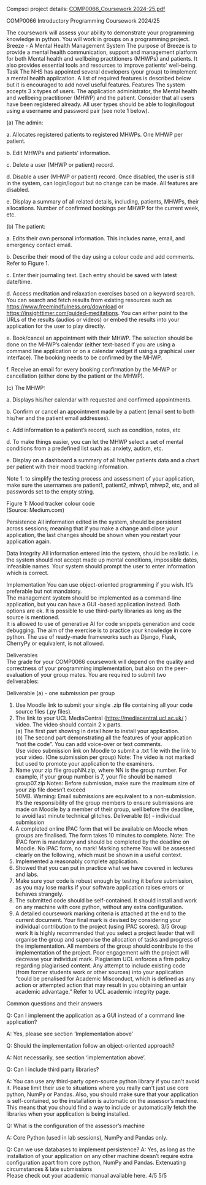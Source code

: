 Compsci project details: [COMP0066_Coursework 2024-25.pdf](https://github.com/user-attachments/files/17820424/COMP0066_Coursework.2024-25.pdf)


COMP0066 Introductory Programming Coursework 
2024/25 


The coursework will assess your ability to demonstrate your programming knowledge in 
python. You will work in groups on a programming project. 
Breeze - A Mental Health Management System 
The purpose of Breeze is to provide a mental health communication, support and management 
platform for both Mental health and wellbeing practitioners (MHWPs) and patients. It also 
provides essential tools and resources to improve patients’ well-being. 
Task 
The NHS has appointed several developers (your group) to implement a mental health 
application. A list of required features is described below but it is encouraged to add novel 
useful features. 
Features 
The system accepts 3 x types of users. The application administrator, the Mental health and 
wellbeing practitioner (MHWP) and the patient. Consider that all users have been registered 
already. All user types should be able to login/logout using a username and password pair 
(see note 1 below). 

(a) 
The admin:  


a. Allocates registered patients to registered MHWPs. One MHWP per 
patient. 


b. Edit MHWPs and patients’ information.


c. Delete a user (MHWP or patient) record. 


d. Disable a user (MHWP or patient) record. Once disabled, the user is still 
in the system, can login/logout but no change can be made. All features 
are disabled.   


e. Display a summary of all related details, including, patients, MHWPs, 
their allocations. Number of confirmed bookings per MHWP for the 
current week, etc.  

(b) 
The patient:


a. Edits their own personal information. This includes name, email, and 
emergency contact email.  


b. Describe their mood of the day using a colour code and add comments. 
Refer to Figure 1. 


c. Enter their journaling text. Each entry should be saved with latest 
date/time. 


d. Access meditation and relaxation exercises based on a keyword search. 
You can search and fetch results from existing resources such as 
https://www.freemindfulness.org/download or 
https://insighttimer.com/guided-meditations. You can either point to the 
URLs of the results (audios or videos) or embed the results into your 
application for the user to play directly. 


e. Book/cancel an appointment with their MHWP. The selection should be 
done on the MHWP’s calendar (either text-based if you are using a 
command line application or on a calendar widget if using a graphical 
user interface). The booking needs to be confirmed by the MHWP. 

f. Receive an email for every booking confirmation by the MHWP or 
cancellation (either done by the patient or the MHWP). 

(c) 
The MHWP:


a. Displays his/her calendar with requested and confirmed appointments. 

b. Confirm or cancel an appointment made by a patient (email sent to both 
his/her and the patient email addresses). 

c. Add information to a patient’s record, such as condition, notes, etc 

d. To make things easier, you can let the MHWP select a set of mental 
conditions from a predefined list such as: anxiety, autism, etc.  

e. Display on a dashboard a summary of all his/her patients data and a chart 
per patient with their mood tracking information.  

Note 1: to simplify the testing process and assessment of your application, make sure the 
usernames are patient1, patient2, mhwp1, mhwp2, etc, and all passwords set to the empty 
string. 

Figure 1: Mood tracker colour code  
(Source: Medium.com) 

Persistence 
All information edited in the system, should be persistent across sessions; meaning that if you 
make a change and close your application, the last changes should be shown when you restart 
your application again.  

Data Integrity 
All information entered into the system, should be realistic. i.e. the system should not accept 
made up mental conditions, impossible dates, infeasible names. Your system should prompt 
the user to enter information which is correct.  

Implementation 
You can use object-oriented programming if you wish. It’s preferable but not mandatory.  
The management system should be implemented as a command-line application, but you can 
have a GUI -based application instead. Both options are ok. 
It is possible to use third-party libraries as long as the source is mentioned.  
It is allowed to use of generative AI for code snippets generation and code debugging. 
The aim of the exercise is to practice your knowledge in core python. The use of ready-made 
frameworks such as Django, Flask, CherryPy or equivalent, is not allowed.  

Deliverables  
The grade for your COMP0066 coursework will depend on the quality and correctness of 
your programming implementation, but also on the peer-evaluation of your group mates. You 
are required to submit two deliverables: 

Deliverable (a) - one submission per group 

1. Use Moodle link to submit your single .zip file containing all your code source files 
(.py files). 
2. The link to your UCL MediaCentral (https://mediacentral.ucl.ac.uk/ ) video. 
The video should contain 2 x parts.  
(a) The first part showing in detail how to install your application.  
(b) The second part demonstrating all the features of your application “not the code”. 
You can add voice-over or text comments.  
Use video submission link on Moodle to submit a .txt file with the link to your video. 
(One submission per group) 
Note: The video is not marked but used to promote your application to the examiners. 
3. Name your zip file groupNN.zip, where NN is the group number. For example, if your 
group number is 7, your file should be named group07.zip 
Notes: Before submission, make sure the maximum size of your zip file doesn’t exceed  
50MB. 
Warning: Email submissions are equivalent to a non-submission. It’s the responsibility of the 
group members to ensure submissions are made on Moodle by a member of their group, well 
before the deadline, to avoid last minute technical glitches. 
Deliverable (b) - individual submission 
4. A completed online IPAC form that will be available on Moodle when groups are 
finalised. The form takes 10 minutes to complete. 
Note: The IPAC form is mandatory and should be completed by the deadline on Moodle. 
No IPAC form, no mark! 
Marking scheme 
You will be assessed clearly on the following, which must be shown in a useful context.  
1. Implemented a reasonably complete application. 
2. Showed that you can put in practice what we have covered in lectures and labs. 
3. Make sure your code is robust enough by testing it before submission, as you may 
lose marks if your software application raises errors or behaves strangely.  
4. The submitted code should be self-contained. It should install and work on any 
machine with core python, without any extra configuration.  
5. A detailed coursework marking criteria is attached at the end to the current document. 
Your final mark is devised by considering your individual contribution to the project 
(using IPAC scores). 
3/5 
Group work 
It is highly recommended that you select a project leader that will organise the group and 
supervise the allocation of tasks and progress of the implementation. All members of the 
group should contribute to the implementation of the project. Poor engagement with the 
project will decrease your individual mark. 
Plagiarism 
UCL enforces a firm policy regarding plagiarised content. Any attempt to include existing 
code (from former students work or other sources) into your application “could be penalised 
for Academic Misconduct, which is defined as any action or attempted action that may result 
in you obtaining an unfair academic advantage.” 
Refer to UCL academic integrity page.

Common questions and their answers 

Q: Can I implement the application as a GUI instead of a command line application? 

A: Yes, please see section ‘Implementation above’ 

Q: Should the implementation follow an object-oriented approach? 

A: Not necessarily, see section ‘implementation above’.  

Q: Can I include third party libraries? 

A: You can use any third-party open-source python library if you can't avoid it. Please limit 
their use to situations where you really can't just use core python, NumPy or Pandas. Also, 
you should make sure that your application is self-contained, so the installation is automatic 
on the assessor’s machine. This means that you should find a way to include or automatically 
fetch the libraries when your application is being installed. 

Q: What is the configuration of the assessor’s machine 

A: Core Python (used in lab sessions), NumPy and Pandas only. 

Q: Can we use databases to implement persistence? 
A: Yes, as long as the installation of your application on any other machine doesn’t require 
extra configuration apart from core python, NumPy and Pandas. 
Extenuating circumstances & late submissions  
Please check out your academic manual available here. 
4/5 
5/5 
